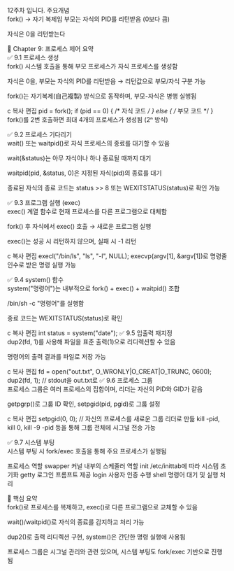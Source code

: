12주차 입니다.
주요개념 <BR>
fork() -> 자기 복제임
부모는 자식의 PID를 리턴받음 (0보다 큼)

자식은 0을 리턴받는다

🧩 Chapter 9: 프로세스 제어 요약<br>
✅ 9.1 프로세스 생성<br>
fork() 시스템 호출을 통해 부모 프로세스가 자식 프로세스를 생성함<br>

자식은 0을, 부모는 자식의 PID를 리턴받음 → 리턴값으로 부모/자식 구분 가능<br>

fork()는 자기복제(自己複製) 방식으로 동작하며, 부모-자식은 병행 실행됨<br>

c
복사
편집
pid = fork();
if (pid == 0) { /* 자식 코드 */ }
else { /* 부모 코드 */ }
fork()를 2번 호출하면 최대 4개의 프로세스가 생성됨 (2ⁿ 방식)<br>

✅ 9.2 프로세스 기다리기<br>
wait() 또는 waitpid()로 자식 프로세스의 종료를 대기할 수 있음<br>

wait(&status)는 아무 자식이나 하나 종료될 때까지 대기<br>

waitpid(pid, &status, 0)은 지정된 자식(pid)의 종료를 대기<br>

종료된 자식의 종료 코드는 status >> 8 또는 WEXITSTATUS(status)로 확인 가능<br>

✅ 9.3 프로그램 실행 (exec)<br>
exec() 계열 함수로 현재 프로세스를 다른 프로그램으로 대체함<br>

fork() 후 자식에서 exec() 호출 → 새로운 프로그램 실행<br>

exec()는 성공 시 리턴하지 않으며, 실패 시 -1 리턴<br>

c
복사
편집
execl("/bin/ls", "ls", "-l", NULL);
execvp(argv[1], &argv[1])로 명령줄 인수로 받은 명령 실행 가능<br>

✅ 9.4 system() 함수<br>
system("명령어")는 내부적으로 fork() + exec() + waitpid() 조합<br>

/bin/sh -c "명령어"를 실행함<br>

종료 코드는 WEXITSTATUS(status)로 확인<br>

c
복사
편집
int status = system("date");
✅ 9.5 입출력 재지정<br>
dup2(fd, 1)를 사용해 파일을 표준 출력(1)으로 리디렉션할 수 있음<br>

명령어의 출력 결과를 파일로 저장 가능<br>

c
복사
편집
fd = open("out.txt", O_WRONLY|O_CREAT|O_TRUNC, 0600);
dup2(fd, 1);  // stdout을 out.txt로
✅ 9.6 프로세스 그룹<br>
프로세스 그룹은 여러 프로세스의 집합이며, 리더는 자신의 PID와 GID가 같음<br>

getpgrp()로 그룹 ID 확인, setpgid(pid, pgid)로 그룹 설정<br>

c
복사
편집
setpgid(0, 0);  // 자신의 프로세스를 새로운 그룹 리더로 만듦
kill -pid, kill 0, kill -9 -pid 등을 통해 그룹 전체에 시그널 전송 가능<br>

✅ 9.7 시스템 부팅<br>
시스템 부팅 시 fork/exec 호출을 통해 주요 프로세스가 실행됨<br>

프로세스	역할
swapper	커널 내부의 스케줄러 역할
init	/etc/inittab에 따라 시스템 초기화
getty	로그인 프롬프트 제공
login	사용자 인증 수행
shell	명령어 대기 및 실행 처리

🧠 핵심 요약<br>
fork()로 프로세스를 복제하고, exec()로 다른 프로그램으로 교체할 수 있음<br>

wait()/waitpid()로 자식의 종료를 감지하고 처리 가능<br>

dup2()로 출력 리디렉션 구현, system()은 간단한 명령 실행에 사용됨<br>

프로세스 그룹은 시그널 관리와 관련 있으며, 시스템 부팅도 fork/exec 기반으로 진행됨<br>
